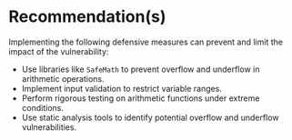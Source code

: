 # Recommendation(s)

Implementing the following defensive measures can prevent and limit the impact of the vulnerability:

- Use libraries like `SafeMath` to prevent overflow and underflow in arithmetic operations.
- Implement input validation to restrict variable ranges.
- Perform rigorous testing on arithmetic functions under extreme conditions.
- Use static analysis tools to identify potential overflow and underflow vulnerabilities.
